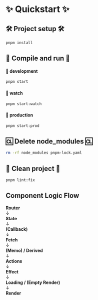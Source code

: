 # ✨ Quickstart ✨

## 🛠️ Project setup 🛠️

```bash
pnpm install
```

## 🚀 Compile and run 🚀

#### 🧪 development

```bash
pnpm start
```

#### 🔎 watch

```bash
pnpm start:watch
```

#### 🚀 production

```bash
pnpm start:prod
```

## 🆑 Delete node_modules 🆑

```bash
rm -rf node_modules pnpm-lock.yaml
```

## 🧹 Clean project 🧹

```bash
pnpm lint:fix
```

## Component Logic Flow

**Router**  
 ↓  
**State**  
 ↓  
**(Callback)**  
 ↓  
**Fetch**  
 ↓  
**(Memo) / Derived**  
 ↓  
**Actions**  
 ↓  
**Effect**  
 ↓  
**Loading / (Empty Render)**  
 ↓  
**Render**
